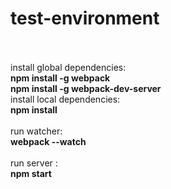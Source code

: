 # test-environment
</br>
</br>
    install global dependencies: </br>
        <b> npm install -g webpack </b> </br>
        <b> npm install -g webpack-dev-server </b>
</br>        
    install local dependencies: </br>
        <b> npm install </b> </br>
</br>    
    run watcher: </br>
        <b> webpack --watch </b> </br> 
</br>    
    run server : </br>
        <b> npm start </b>
